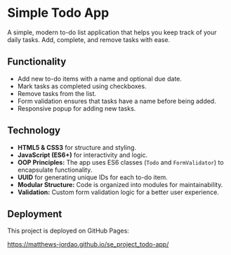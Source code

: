 # Simple Todo App

A simple, modern to-do list application that helps you keep track of your daily tasks. Add, complete, and remove tasks with ease.

## Functionality

- Add new to-do items with a name and optional due date.
- Mark tasks as completed using checkboxes.
- Remove tasks from the list.
- Form validation ensures that tasks have a name before being added.
- Responsive popup for adding new tasks.

## Technology

- **HTML5 & CSS3** for structure and styling.
- **JavaScript (ES6+)** for interactivity and logic.
- **OOP Principles:** The app uses ES6 classes (`Todo` and `FormValidator`) to encapsulate functionality.
- **UUID** for generating unique IDs for each to-do item.
- **Modular Structure:** Code is organized into modules for maintainability.
- **Validation:** Custom form validation logic for a better user experience.


## Deployment

This project is deployed on GitHub Pages:

https://matthews-jordao.github.io/se_project_todo-app/
